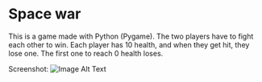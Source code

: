 # Space war
This is a game made with Python (Pygame). The two players have to fight each other to win.
Each player has 10 health, and when they get hit, they lose one. The first one to reach 0 health loses.

Screenshot:
![Image Alt Text](https://github.com/Aliiiiii404/spaceship-game/blob/main/assets/space-war.png)
